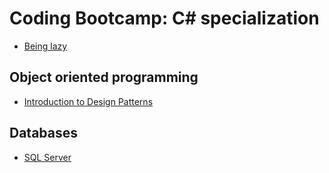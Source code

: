 # Coding Bootcamp: C# specialization
* [Being lazy](common/lazy.md)

## Object oriented programming
* [Introduction to Design Patterns](common/designPatterns.md)


## Databases
* [SQL Server](cs/SQL.md)